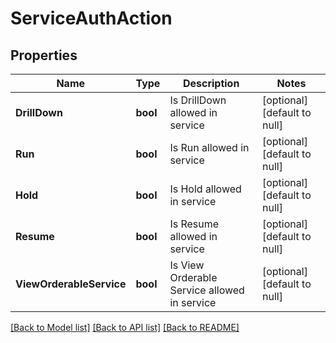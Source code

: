 # ServiceAuthAction

## Properties
Name | Type | Description | Notes
------------ | ------------- | ------------- | -------------
**DrillDown** | **bool** | Is DrillDown allowed in service | [optional] [default to null]
**Run** | **bool** | Is Run allowed in service | [optional] [default to null]
**Hold** | **bool** | Is Hold allowed in service | [optional] [default to null]
**Resume** | **bool** | Is Resume allowed in service | [optional] [default to null]
**ViewOrderableService** | **bool** | Is View Orderable Service allowed in service | [optional] [default to null]

[[Back to Model list]](../README.md#documentation-for-models) [[Back to API list]](../README.md#documentation-for-api-endpoints) [[Back to README]](../README.md)

